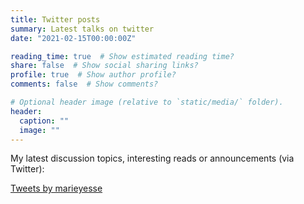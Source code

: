 ```yaml
---
title: Twitter posts
summary: Latest talks on twitter
date: "2021-02-15T00:00:00Z"

reading_time: true  # Show estimated reading time?
share: false  # Show social sharing links?
profile: true  # Show author profile?
comments: false  # Show comments?

# Optional header image (relative to `static/media/` folder).
header:
  caption: ""
  image: ""
---
```


My latest discussion topics, interesting reads or announcements (via Twitter):

<a class="twitter-timeline" href="https://twitter.com/marieyesse?ref_src=twsrc%5Etfw">Tweets by marieyesse</a> <script async src="https://platform.twitter.com/widgets.js" charset="utf-8"></script>